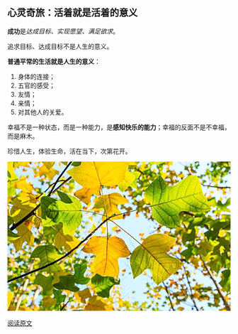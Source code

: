 ## 心灵奇旅：活着就是活着的意义

**成功**是*达成目标、实现愿望、满足欲求*。

追求目标、达成目标不是人生的意义。



**普通平常的生活就是人生的意义**：

1. 身体的连接；
2. 五官的感受；
3. 友情；
4. 亲情；
5. 对其他人的关爱。



幸福不是一种状态，而是一种能力，是**感知快乐的能力**；幸福的反面不是不幸福，而是麻木。

珍惜人生，体验生命，活在当下，次第花开。



![](https://raw.githubusercontent.com/zzmfish/DailyRead/main/images/0125-Leaf.jpeg)



[阅读原文](https://mp.weixin.qq.com/s/_DGdQjCOAq4-wTxV1zdiMw)


